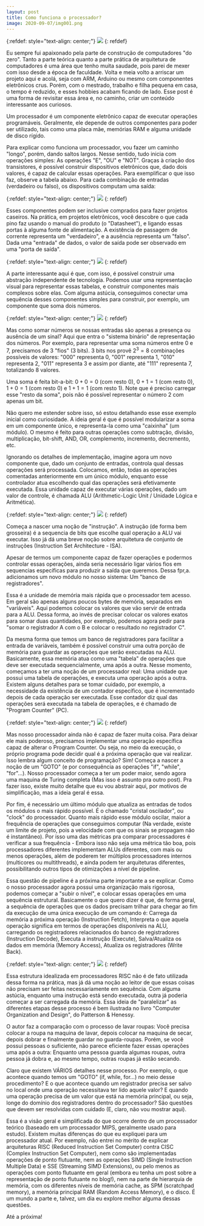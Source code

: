 ```yaml
---
layout: post
title: Como funciona o processador?
image: 2020-09-07/img001.png
---
```


{:refdef: style="text-align: center;"}
![](/images/2020-09-07/img001.png)
{: refdef}

Eu sempre fui apaixonado pela parte de construção de computadores "do zero". Tanto a parte teórica quanto a parte prática de arquitetura de computadores é uma área que tenho muita saudade, pois parei de mexer com isso desde a época de faculdade. Volta e meia volto a arriscar um projeto aqui e acolá, seja com ARM, Arduino ou mesmo com componentes eletrônicos crus. Porém, com o mestrado, trabalho e filha pequena em casa, o tempo é reduzido, e esses hobbies acabam ficando de lado. Esse post é uma forma de revisitar essa área e, no caminho, criar um conteúdo interessante aos curiosos.

Um processador é um componente eletrônico capaz de executar operações programáveis. Geralmente, ele depende de outros componentes para poder ser utilizado, tais como uma placa mãe, memórias RAM e alguma unidade de disco rígido.

Para explicar como funciona um processador, vou fazer um caminho "longo", porém, dando saltos largos. Nesse sentido, tudo inicia com operações simples: As operações "E", "OU" e "NOT". Graças à criação dos transistores, é possível construir dispositivos eletrônicos que, dado dois valores, é capaz de calcular essas operações. Para exemplificar o que isso faz, observe a tabela abaixo. Para cada combinação de entradas (verdadeiro ou falso), os dispositivos computam uma saída:

{:refdef: style="text-align: center;"}
![](/images/2020-09-07/and_or_tables.png)
{: refdef}

Esses componentes podem ser inclusive comprados para fazer projetos caseiros. Na prática, em projetos eletrônicos, você descobre o que cada pino faz usando o manual do produto (o "Datasheet"), e ligando essas portas à alguma fonte de alimentação. A existência de passagem de corrente representa um "verdadeiro", e a ausência representa um "falso". Dada uma "entrada" de dados, o valor de saída pode ser observado em uma "porta de saída".

{:refdef: style="text-align: center;"}
![](/images/2020-09-07/and_gate.png)
{: refdef}

A parte interessante aqui é que, com isso, é possível construir uma abstração independente de tecnologia. Podemos usar uma representação visual para representar essas tabelas, e construir componentes mais complexos sobre elas. Com alguma astúcia, conseguimos conectar uma sequência desses componentes simples para construir, por exemplo, um componente que soma dois números.

{:refdef: style="text-align: center;"}
![](/images/2020-09-07/and_sum.png)
{: refdef}

Mas como somar números se nossas entradas são apenas a presença ou ausência de um sinal? Aqui que entra o "sistema binário" de representação dos números. Por exemplo, para representar uma soma números entre 0 e 7, precisamos de 3 "fios" (3 bits). 3 bits nos provê $2^3=8$ combinações possíveis de valores: "000" representa 0, "001" representa 1, "010" representa 2, "011" representa 3 e assim por diante, até "111" representa 7, totalizando 8 valores.

Uma soma é feita bit-a-bit: $0+0=0$ (com resto 0), $0+1=1$ (com resto 0), $1+0=1$ (com resto 0) e $1+1=1$ (com resto 1). Note que é preciso carregar esse "resto da soma", pois não é possível representar o número $2$ com apenas um bit.

Não quero me estender sobre isso, só estou detalhando esse esse exemplo inicial como curiosidade. A ideia geral é que é possível modularizar a soma em um componente único, e representa-la como uma "caixinha" (um módulo). O mesmo é feito para outras operações como subtração, divisão, multiplicação, bit-shift, AND, OR, complemento, incremento, decremento, etc.

Ignorando os detalhes de implementação, imagine agora um novo componente que, dado um conjunto de entradas, controla qual dessas operações será processada. Colocamos, então, todas as operações comentadas anteriormente em um único módulo, enquanto esse controlador atua escolhendo qual das operações será efetivamente executada. Essa unidade capaz de executar várias operações, dado um valor de controle, é chamada ALU (Arithmetic-Logic Unit / Unidade Lógica e Aritmética).

{:refdef: style="text-align: center;"}
![](/images/2020-09-07/alu.png)
{: refdef}

Começa a nascer uma noção de "instrução". A instrução (de forma bem grosseira) é a sequencia de bits que escolhe qual operação a ALU vai executar. Isso já dá uma breve noção sobre arquitetura de conjunto de instruções (Instruction Set Architecture - ISA).

Apesar de termos um componente capaz de fazer operações e podermos controlar essas operações, ainda seria necessário ligar vários fios em sequencias específicas para produzir a saída que queremos. Dessa fpr,a. adicionamos um novo módulo no nosso sistema: Um "banco de registradores".

Essa é a unidade de memória mais rápida que o processador tem acesso. Em geral são apenas alguns poucos bytes de memória, separados em "variáveis". Aqui podemos colocar os valores que vão servir de entrada para a ALU. Dessa forma, ao invés de precisar colocar os valores exatos para somar duas quantidades, por exemplo, podemos agora pedir para "somar o registrador A com o B e colocar o resultado no registrador C".

Da mesma forma que temos um banco de registradores para facilitar a entrada de variáveis, também é possível construir uma outra porção de memória para guardar as operações que serão executadas na ALU. Basicamente, essa memória atua como uma "tabela" de operações que deve ser executada sequencialmente, uma após a outra. Nesse momento, começamos a ter uma noção de um processador real: Uma unidade que possui uma tabela de operações, e executa uma operação após a outra. Existem alguns detalhes para se tomar cuidado, por exemplo, a necessidade da existência de um contador específico, que é incrementado depois de cada operação ser executada. Esse contador diz qual das operações será executada na tabela de operações, e é chamado de "Program Counter" (PC).

{:refdef: style="text-align: center;"}
![](/images/2020-09-07/pc_alu_reg.png)
{: refdef}

Mas nosso processador ainda não é capaz de fazer muita coisa. Para deixar ele mais poderoso, precisamos implementar uma operação específica capaz de alterar o Program Counter. Ou seja, no meio da execução, o próprio programa pode decidir qual é a próxima operação que vai realizar. Isso lembra algum conceito de programação? Sim! Começa a nascer a noção de um "GOTO" (e por consequência as operações "if", "while", "for"...). Nosso processador começa a ter um poder maior, sendo agora uma maquina de Turing completa (Mas isso é assunto pra outro post). Pra fazer isso, existe muito detalhe que eu vou abstrair aqui, por motivos de simplificação, mas a ideia geral é essa.

Por fim, é necessário um último módulo que atualiza as entradas de todos os módulos o mais rápido possível. É o chamado "cristal oscilador", ou "clock" do processador. Quanto mais rápido esse módulo oscilar, maior a frequência de operações que conseguimos computar (Na verdade, existe um limite de projeto, pois a velocidade com que os sinais se propagam não é instantâneo). Por isso uma das métricas pra comparar processadores é verificar a sua frequência - Embora isso não seja uma métrica tão boa, pois processadores diferentes implementam ALUs diferentes, com mais ou menos operações, além de poderem ter múltiplos processadores internos (multicores ou multithreads), e ainda podem ter arquiteturas diferentes, possibilitando outros tipos de otimizações a nível de pipeline.

Essa questão de pipeline é a próxima parte importante a se explicar. Como o nosso processador agora possui uma organização mais rigorosa, podemos começar a "subir o nível", e colocar essas operações em uma sequência estrutural. Basicamente o que quero dizer é que, de forma geral, a sequência de operações que os dados precisam trilhar para chegar ao fim da execução de uma única execução de um comando é: Carrega da memória a próxima operação (Instruction Fetch), Interpreta o que aquela operação significa em termos de operações disponíveis na ALU, carregando os registradores relacionados do banco de registradores (Instruction Decode), Executa a instrução (Execute), Salva/Atualiza os dados em memória (Memory Access), Atualiza os registradores (Write Back).

{:refdef: style="text-align: center;"}
![](/images/2020-09-07/classic_pipeline.png)
{: refdef}

Essa estrutura idealizada em processadores RISC não é de fato utilizada dessa forma na prática, mas já dá uma noção ao leitor de que essas coisas não precisam ser feitas necessariamente em sequência. Com alguma astúcia, enquanto uma instrução está sendo executada, outra já poderia começar a ser carregada da memória. Essa ideia de "paralelizar" as diferentes etapas desse processo é bem ilustrada no livro "Computer Organization and Design", do Patterson & Henessy.

O autor faz a comparação com o processo de lavar roupas: Você precisa colocar a roupa na maquina de lavar, depois colocar na maquina de secar, depois dobrar e finalmente guardar no guarda-roupas. Porém, se você possui pessoas o suficiente, não parece eficiente fazer essas operações uma após a outra: Enquanto uma pessoa guarda algumas roupas, outra pessoa já dobra e, ao mesmo tempo, outras roupas já estão secando.

Claro que existem VÁRIOS detalhes nesse processo. Por exemplo, o que acontece quando temos um "GOTO" (if, while, for...) no meio desse procedimento? E o que acontece quando um registrador precisa ser salvo no local onde uma operação necessitava ter lido aquele valor? E quando uma operação precisa de um valor que está na memória principal, ou seja, longe do domínio dos registradores dentro do processador? São questões que devem ser resolvidas com cuidado (E, claro, não vou mostrar aqui).

Essa é a visão geral e simplificada do que ocorre dentro de um processador teórico (baseado em um processador MIPS, geralmente usado para estudo). Existem muitas diferenças do que eu expliquei para um processador atual. Por exemplo, não entrei no mérito de explicar arquiteturas RISC (Reduced Instruction Set Computer) contra CISC (Complex Instruction Set Computer), nem como são implementadas operações de ponto flutuante, nem as operações SIMD (Single Instruction Multiple Data) e SSE (Streaming SIMD Extensions), ou pelo menos as operações com ponto flutuante em geral (embora eu tenha um post sobre a representação de ponto flutuante no blog!), nem na parte de hierarquia de memória, com os diferentes níveis de memória cache, as SPM (scratchpad memory), a memória principal RAM (Random Access Memory), e o disco. É um mundo a parte e, talvez, um dia eu explore melhor alguma dessas questões.

Até a próxima!

